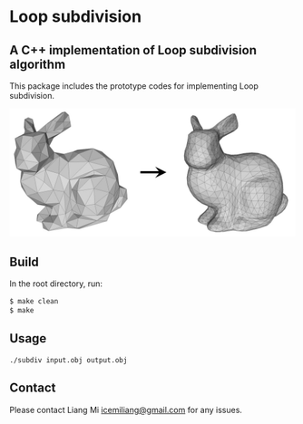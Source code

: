 # Loop subdivision
## A C++ implementation of Loop subdivision algorithm 

This package includes the prototype codes for implementing Loop subdivision.

![alt text](data/bunny.jpg?raw=true "Loop subdivision")

## Build

In the root directory, run:
```
$ make clean
$ make
```

## Usage
```
./subdiv input.obj output.obj
```

## Contact
Please contact Liang Mi icemiliang@gmail.com for any issues. 
